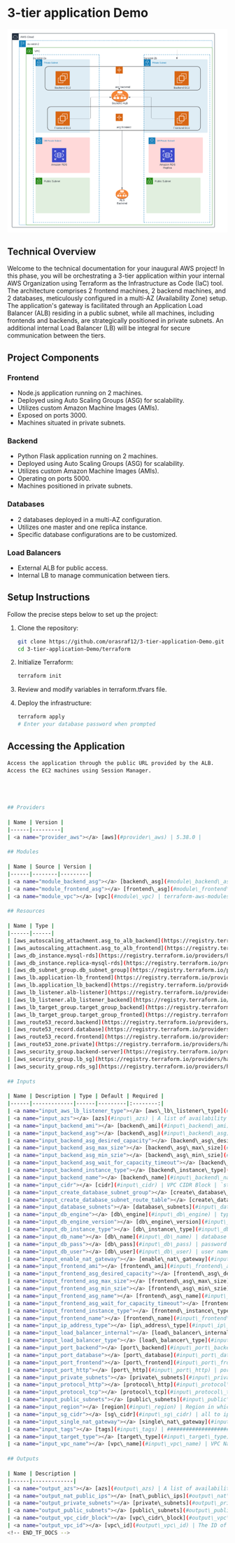 <!-- BEGIN_TF_DOCS -->
# 3-tier application Demo
![Alt Text](architecture.png)
## Technical Overview

Welcome to the technical documentation for your inaugural AWS project! In this phase, you will be orchestrating a 3-tier application within your internal AWS Organization using Terraform as the Infrastructure as Code (IaC) tool. The architecture comprises 2 frontend machines, 2 backend machines, and 2 databases, meticulously configured in a multi-AZ (Availability Zone) setup. The application's gateway is facilitated through an Application Load Balancer (ALB) residing in a public subnet, while all machines, including frontends and backends, are strategically positioned in private subnets. An additional internal Load Balancer (LB) will be integral for secure communication between the tiers.

## Project Components

### Frontend
- Node.js application running on 2 machines.
- Deployed using Auto Scaling Groups (ASG) for scalability.
- Utilizes custom Amazon Machine Images (AMIs).
- Exposed on ports 3000.
- Machines situated in private subnets.

### Backend
- Python Flask application running on 2 machines.
- Deployed using Auto Scaling Groups (ASG) for scalability.
- Utilizes custom Amazon Machine Images (AMIs).
- Operating on ports 5000.
- Machines positioned in private subnets.

### Databases
- 2 databases deployed in a multi-AZ configuration.
- Utilizes one master and one replica instance.
- Specific database configurations are to be customized.

### Load Balancers
- External ALB for public access.
- Internal LB to manage communication between tiers.

## Setup Instructions

Follow the precise steps below to set up the project:

1. Clone the repository:
   ```bash
   git clone https://github.com/orasraf12/3-tier-application-Demo.git
   cd 3-tier-application-Demo/terraform

2. Initialize Terraform:
   ```bash
   terraform init 

3. Review and modify variables in terraform.tfvars file.

4. Deploy the infrastructure:
   ```bash 
   terraform apply 
   # Enter your database password when prompted


## Accessing the Application
```bash 
Access the application through the public URL provided by the ALB.
Access the EC2 machines using Session Manager.




## Providers

| Name | Version |
|------|---------|
| <a name="provider_aws"></a> [aws](#provider\_aws) | 5.38.0 |

## Modules

| Name | Source | Version |
|------|--------|---------|
| <a name="module_backend_asg"></a> [backend\_asg](#module\_backend\_asg) | terraform-aws-modules/autoscaling/aws | n/a |
| <a name="module_frontend_asg"></a> [frontend\_asg](#module\_frontend\_asg) | terraform-aws-modules/autoscaling/aws | n/a |
| <a name="module_vpc"></a> [vpc](#module\_vpc) | terraform-aws-modules/vpc/aws | ~> 5.0 |

## Resources

| Name | Type |
|------|------|
| [aws_autoscaling_attachment.asg_to_alb_backend](https://registry.terraform.io/providers/hashicorp/aws/latest/docs/resources/autoscaling_attachment) | resource |
| [aws_autoscaling_attachment.asg_to_alb_frontend](https://registry.terraform.io/providers/hashicorp/aws/latest/docs/resources/autoscaling_attachment) | resource |
| [aws_db_instance.mysql-rds](https://registry.terraform.io/providers/hashicorp/aws/latest/docs/resources/db_instance) | resource |
| [aws_db_instance.replica-mysql-rds](https://registry.terraform.io/providers/hashicorp/aws/latest/docs/resources/db_instance) | resource |
| [aws_db_subnet_group.db_subnet_group](https://registry.terraform.io/providers/hashicorp/aws/latest/docs/resources/db_subnet_group) | resource |
| [aws_lb.application-lb_frontend](https://registry.terraform.io/providers/hashicorp/aws/latest/docs/resources/lb) | resource |
| [aws_lb.application_lb_backend](https://registry.terraform.io/providers/hashicorp/aws/latest/docs/resources/lb) | resource |
| [aws_lb_listener.alb-listener](https://registry.terraform.io/providers/hashicorp/aws/latest/docs/resources/lb_listener) | resource |
| [aws_lb_listener.alb_listener_backend](https://registry.terraform.io/providers/hashicorp/aws/latest/docs/resources/lb_listener) | resource |
| [aws_lb_target_group.target_group_backend](https://registry.terraform.io/providers/hashicorp/aws/latest/docs/resources/lb_target_group) | resource |
| [aws_lb_target_group.target_group_fronted](https://registry.terraform.io/providers/hashicorp/aws/latest/docs/resources/lb_target_group) | resource |
| [aws_route53_record.backend](https://registry.terraform.io/providers/hashicorp/aws/latest/docs/resources/route53_record) | resource |
| [aws_route53_record.database](https://registry.terraform.io/providers/hashicorp/aws/latest/docs/resources/route53_record) | resource |
| [aws_route53_record.frontend](https://registry.terraform.io/providers/hashicorp/aws/latest/docs/resources/route53_record) | resource |
| [aws_route53_zone.private](https://registry.terraform.io/providers/hashicorp/aws/latest/docs/resources/route53_zone) | resource |
| [aws_security_group.backend-server](https://registry.terraform.io/providers/hashicorp/aws/latest/docs/resources/security_group) | resource |
| [aws_security_group.lb_sg](https://registry.terraform.io/providers/hashicorp/aws/latest/docs/resources/security_group) | resource |
| [aws_security_group.rds_sg](https://registry.terraform.io/providers/hashicorp/aws/latest/docs/resources/security_group) | resource |

## Inputs

| Name | Description | Type | Default | Required |
|------|-------------|------|---------|:--------:|
| <a name="input_aws_lb_listener_type"></a> [aws\_lb\_listener\_type](#input\_aws\_lb\_listener\_type) | the type of the aws\_lb\_listener | `string` | `"forward"` | no |
| <a name="input_azs"></a> [azs](#input\_azs) | A list of availability zones names or ids in the region | `list(string)` | <pre>[<br>  "eu-west-2a",<br>  "eu-west-2b"<br>]</pre> | no |
| <a name="input_backend_ami"></a> [backend\_ami](#input\_backend\_ami) | n/a | `string` | `"ami-04e1ec573bbbafba8"` | no |
| <a name="input_backend_asg"></a> [backend\_asg](#input\_backend\_asg) | n/a | `string` | `"backend-asg"` | no |
| <a name="input_backend_asg_desired_capacity"></a> [backend\_asg\_desired\_capacity](#input\_backend\_asg\_desired\_capacity) | n/a | `number` | `2` | no |
| <a name="input_backend_asg_max_size"></a> [backend\_asg\_max\_size](#input\_backend\_asg\_max\_size) | n/a | `number` | `4` | no |
| <a name="input_backend_asg_min_szie"></a> [backend\_asg\_min\_szie](#input\_backend\_asg\_min\_szie) | n/a | `number` | `2` | no |
| <a name="input_backend_asg_wait_for_capacity_timeout"></a> [backend\_asg\_wait\_for\_capacity\_timeout](#input\_backend\_asg\_wait\_for\_capacity\_timeout) | n/a | `number` | `0` | no |
| <a name="input_backend_instance_type"></a> [backend\_instance\_type](#input\_backend\_instance\_type) | n/a | `string` | `"t3.micro"` | no |
| <a name="input_backend_name"></a> [backend\_name](#input\_backend\_name) | name fo the backend | `string` | `"backend"` | no |
| <a name="input_cidr"></a> [cidr](#input\_cidr) | VPC CIDR Block | `string` | `"10.0.0.0/16"` | no |
| <a name="input_create_database_subnet_group"></a> [create\_database\_subnet\_group](#input\_create\_database\_subnet\_group) | VPC Create Database Subnet Group, Controls if database subnet group should be created | `bool` | `true` | no |
| <a name="input_create_database_subnet_route_table"></a> [create\_database\_subnet\_route\_table](#input\_create\_database\_subnet\_route\_table) | VPC Create Database Subnet Route Table, Controls if separate route table for database should be created | `bool` | `true` | no |
| <a name="input_database_subnets"></a> [database\_subnets](#input\_database\_subnets) | A list of database subnets inside the VPC | `list(string)` | <pre>[<br>  "10.0.151.0/24",<br>  "10.0.152.0/24"<br>]</pre> | no |
| <a name="input_db_engine"></a> [db\_engine](#input\_db\_engine) | type of the db engine for example mysql or postgress etc... | `string` | `"mysql"` | no |
| <a name="input_db_engine_version"></a> [db\_engine\_version](#input\_db\_engine\_version) | version of the db engine | `string` | `"5.7"` | no |
| <a name="input_db_instance_type"></a> [db\_instance\_type](#input\_db\_instance\_type) | the db instance type | `string` | `"db.t3.micro"` | no |
| <a name="input_db_name"></a> [db\_name](#input\_db\_name) | database name | `string` | `"backend"` | no |
| <a name="input_db_pass"></a> [db\_pass](#input\_db\_pass) | password of the database live it empty and enter when you create | `string` | n/a | yes |
| <a name="input_db_user"></a> [db\_user](#input\_db\_user) | user name for the data base | `string` | `"root"` | no |
| <a name="input_enable_nat_gateway"></a> [enable\_nat\_gateway](#input\_enable\_nat\_gateway) | Should be true if you want to provision NAT Gateways for each of your private networks | `bool` | `true` | no |
| <a name="input_frontend_ami"></a> [frontend\_ami](#input\_frontend\_ami) | n/a | `string` | `"ami-0e6c17d28dc6c4208"` | no |
| <a name="input_frontend_asg_desired_capacity"></a> [frontend\_asg\_desired\_capacity](#input\_frontend\_asg\_desired\_capacity) | n/a | `number` | `2` | no |
| <a name="input_frontend_asg_max_size"></a> [frontend\_asg\_max\_size](#input\_frontend\_asg\_max\_size) | n/a | `number` | `4` | no |
| <a name="input_frontend_asg_min_szie"></a> [frontend\_asg\_min\_szie](#input\_frontend\_asg\_min\_szie) | n/a | `number` | `2` | no |
| <a name="input_frontend_asg_name"></a> [frontend\_asg\_name](#input\_frontend\_asg\_name) | frontend vars | `string` | `"frontend-asg"` | no |
| <a name="input_frontend_asg_wait_for_capacity_timeout"></a> [frontend\_asg\_wait\_for\_capacity\_timeout](#input\_frontend\_asg\_wait\_for\_capacity\_timeout) | n/a | `number` | `0` | no |
| <a name="input_frontend_instance_type"></a> [frontend\_instance\_type](#input\_frontend\_instance\_type) | n/a | `string` | `"t3.micro"` | no |
| <a name="input_frontend_name"></a> [frontend\_name](#input\_frontend\_name) | The name fo the frontend env for DNS | `string` | `"frontend"` | no |
| <a name="input_ip_address_type"></a> [ip\_address\_type](#input\_ip\_address\_type) | the type of the ip address ipv4 or ipv6 | `string` | `"ipv4"` | no |
| <a name="input_load_balancer_internal"></a> [load\_balancer\_internal](#input\_load\_balancer\_internal) | the ttype of LB application, nework etc... | `bool` | `false` | no |
| <a name="input_load_balancer_type"></a> [load\_balancer\_type](#input\_load\_balancer\_type) | the ttype of LB application, nework etc... | `string` | `"application"` | no |
| <a name="input_port_backend"></a> [port\_backend](#input\_port\_backend) | port number of the backend app | `number` | `5000` | no |
| <a name="input_port_database"></a> [port\_database](#input\_port\_database) | port number of the database app | `number` | `3306` | no |
| <a name="input_port_frontend"></a> [port\_frontend](#input\_port\_frontend) | port number of the frontend app | `number` | `3000` | no |
| <a name="input_port_http"></a> [port\_http](#input\_port\_http) | port number of the database app | `number` | `80` | no |
| <a name="input_private_subnets"></a> [private\_subnets](#input\_private\_subnets) | A list of private subnets inside the VPC | `list(string)` | <pre>[<br>  "10.0.1.0/24",<br>  "10.0.2.0/24"<br>]</pre> | no |
| <a name="input_protocol_http"></a> [protocol\_http](#input\_protocol\_http) | http protocol for sg and helthchecks | `string` | `"HTTP"` | no |
| <a name="input_protocol_tcp"></a> [protocol\_tcp](#input\_protocol\_tcp) | tcp protocol name for sg and helthchecks | `string` | `"tcp"` | no |
| <a name="input_public_subnets"></a> [public\_subnets](#input\_public\_subnets) | A list of public subnets inside the VPC | `list(string)` | <pre>[<br>  "10.0.101.0/24",<br>  "10.0.102.0/24"<br>]</pre> | no |
| <a name="input_region"></a> [region](#input\_region) | Region in which AWS Resources to be created | `string` | `"eu-west-2"` | no |
| <a name="input_sg_cidr"></a> [sg\_cidr](#input\_sg\_cidr) | all to ip range | `list(string)` | <pre>[<br>  "0.0.0.0/0"<br>]</pre> | no |
| <a name="input_single_nat_gateway"></a> [single\_nat\_gateway](#input\_single\_nat\_gateway) | Should be true if you want to provision a single shared NAT Gateway across all of your private networks | `bool` | `true` | no |
| <a name="input_tags"></a> [tags](#input\_tags) | ############################################## Tags ##################################### | `map(string)` | <pre>{<br>  "Created By": "orasraf@terasky.com",<br>  "Env": "stage",<br>  "Purpose": "learning",<br>  "terraform": "true"<br>}</pre> | no |
| <a name="input_target_type"></a> [target\_type](#input\_target\_type) | The type for target group | `string` | `"instance"` | no |
| <a name="input_vpc_name"></a> [vpc\_name](#input\_vpc\_name) | VPC Name | `string` | `"vpc"` | no |

## Outputs

| Name | Description |
|------|-------------|
| <a name="output_azs"></a> [azs](#output\_azs) | A list of availability zones specified as argument to this module |
| <a name="output_nat_public_ips"></a> [nat\_public\_ips](#output\_nat\_public\_ips) | List of public Elastic IPs created for AWS NAT Gateway |
| <a name="output_private_subnets"></a> [private\_subnets](#output\_private\_subnets) | A list of private subnets inside the VPC |
| <a name="output_public_subnets"></a> [public\_subnets](#output\_public\_subnets) | A list of public subnets inside the VPC |
| <a name="output_vpc_cidr_block"></a> [vpc\_cidr\_block](#output\_vpc\_cidr\_block) | The CIDR block of the VPC |
| <a name="output_vpc_id"></a> [vpc\_id](#output\_vpc\_id) | The ID of the VPC |
<!-- END_TF_DOCS -->